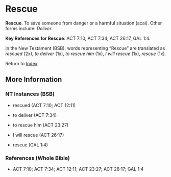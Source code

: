 # Rescue
**Rescue**. 
To save someone from danger or a harmful situation (acai). 
Other forms include: 
*Deliver*. 


**Key References for Rescue**: 
ACT 7:10, ACT 7:34, ACT 26:17, GAL 1:4. 




In the New Testament (BSB), words representing “Rescue” are translated as 
*rescued* (2x), *to deliver* (1x), *to rescue him* (1x), *I will rescue* (1x), *rescue* (1x). 


Return to [Index](00-Index.md)

## More Information

### NT Instances (BSB)

* rescued (ACT 7:10; ACT 12:11)

* to deliver (ACT 7:34)

* to rescue him (ACT 23:27)

* I will rescue (ACT 26:17)

* rescue (GAL 1:4)



### References (Whole Bible)

* ACT 7:10; ACT 7:34; ACT 12:11; ACT 23:27; ACT 26:17; GAL 1:4



